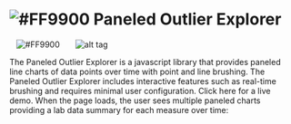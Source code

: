 # ![#FF9900](https://placehold.it/25x50/FF9900/000000?text=+) Paneled Outlier Explorer




&nbsp;&nbsp;&nbsp;![#FF9900](https://placehold.it/15x300/FF9900/000000?text=+)&nbsp;&nbsp;&nbsp;&nbsp;&nbsp;&nbsp; ![alt tag](https://user-images.githubusercontent.com/31038805/30431689-649b02c6-992d-11e7-8497-b4091829652b.gif)

The Paneled Outlier Explorer is a javascript library that provides paneled line charts of data points over time with point and line brushing. The Paneled Outlier Explorer includes interactive features such as real-time brushing and requires minimal user configuration. Click here for a live demo. When the page loads, the user sees multiple paneled charts providing a lab data summary for each measure over time:

